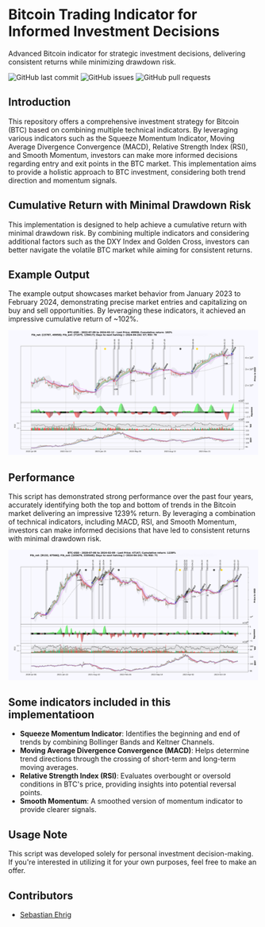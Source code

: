 # Bitcoin Trading Indicator for Informed Investment Decisions
Advanced Bitcoin indicator for strategic investment decisions, delivering consistent returns while minimizing drawdown risk.

![GitHub last commit](https://img.shields.io/github/last-commit/Sebastian-ehrig/BTC_investment_decision_indicator)
![GitHub issues](https://img.shields.io/github/issues-raw/Sebastian-ehrig/BTC_investment_decision_indicator)
![GitHub pull requests](https://img.shields.io/github/issues-pr/Sebastian-ehrig/BTC_investment_decision_indicator)

## Introduction

This repository offers a comprehensive investment strategy for Bitcoin (BTC) based on combining multiple technical indicators. By leveraging various indicators such as the Squeeze Momentum Indicator, Moving Average Divergence Convergence (MACD), Relative Strength Index (RSI), and Smooth Momentum, investors can make more informed decisions regarding entry and exit points in the BTC market. This implementation aims to provide a holistic approach to BTC investment, considering both trend direction and momentum signals.

## Cumulative Return with Minimal Drawdown Risk

This implementation is designed to help achieve a cumulative return with minimal drawdown risk. By combining multiple indicators and considering additional factors such as the DXY Index and Golden Cross, investors can better navigate the volatile BTC market while aiming for consistent returns.

## Example Output

The example output showcases market behavior from January 2023 to February 2024, demonstrating precise market entries and capitalizing on buy and sell opportunities. By leveraging these indicators, it achieved an impressive cumulative return of ~102%.

![Example Output](Figures/BTC-USD_2024-02-13_1.png)

## Performance

This script has demonstrated strong performance over the past four years, accurately identifying both the top and bottom of trends in the Bitcoin market delivering an impressive 1239% return. By leveraging a combination of technical indicators, including MACD, RSI, and Smooth Momentum, investors can make informed decisions that have led to consistent returns with minimal drawdown risk.

![Example Output](Figures/BTC-USD_2024-02-10_2.png)

## Some indicators included in this implementatioon

- **Squeeze Momentum Indicator**: Identifies the beginning and end of trends by combining Bollinger Bands and Keltner Channels.
- **Moving Average Divergence Convergence (MACD)**: Helps determine trend directions through the crossing of short-term and long-term moving averages.
- **Relative Strength Index (RSI)**: Evaluates overbought or oversold conditions in BTC's price, providing insights into potential reversal points.
- **Smooth Momentum**: A smoothed version of momentum indicator to provide clearer signals.

## Usage Note

This script was developed solely for personal investment decision-making. If you're interested in utilizing it for your own purposes, feel free to make an offer.

## Contributors

- [Sebastian Ehrig](https://github.com/Sebastian-ehrig)
